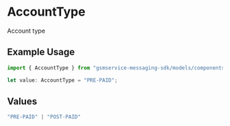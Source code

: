 # AccountType

Account type

## Example Usage

```typescript
import { AccountType } from "gsmservice-messaging-sdk/models/components";

let value: AccountType = "PRE-PAID";
```

## Values

```typescript
"PRE-PAID" | "POST-PAID"
```